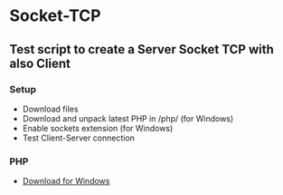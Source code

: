 ﻿# Socket-TCP
## Test script to create a Server Socket TCP with also Client

### Setup

- Download files
- Download and unpack latest PHP in /php/ (for Windows)
- Enable sockets extension (for Windows)
- Test Client-Server connection

### PHP

- [Download for Windows](https://windows.php.net/index.php)
